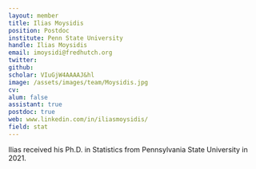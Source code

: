 ```yaml
---
layout: member
title: Ilias Moysidis
position: Postdoc 
institute: Penn State University
handle: Ilias Moysidis
email: imoysidi@fredhutch.org
twitter: 
github:  
scholar: VIuGjW4AAAAJ&hl 
image: /assets/images/team/Moysidis.jpg
cv: 
alum: false
assistant: true
postdoc: true
web: www.linkedin.com/in/iliasmoysidis/
field: stat
---
```


Ilias received his Ph.D. in Statistics from Pennsylvania State University in 2021. 



